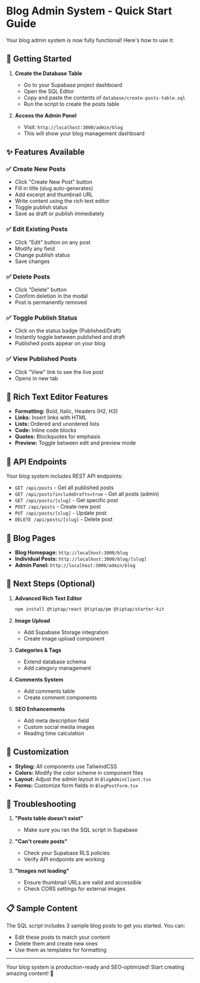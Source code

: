 # Blog Admin System - Quick Start Guide

Your blog admin system is now fully functional! Here's how to use it:

## 🚀 Getting Started

1. **Create the Database Table**
   - Go to your Supabase project dashboard
   - Open the SQL Editor
   - Copy and paste the contents of `database/create-posts-table.sql`
   - Run the script to create the posts table

2. **Access the Admin Panel**
   - Visit: `http://localhost:3000/admin/blog`
   - This will show your blog management dashboard

## ✨ Features Available

### ✅ **Create New Posts**
- Click "Create New Post" button
- Fill in title (slug auto-generates)
- Add excerpt and thumbnail URL
- Write content using the rich text editor
- Toggle publish status
- Save as draft or publish immediately

### ✅ **Edit Existing Posts**
- Click "Edit" button on any post
- Modify any field
- Change publish status
- Save changes

### ✅ **Delete Posts**
- Click "Delete" button
- Confirm deletion in the modal
- Post is permanently removed

### ✅ **Toggle Publish Status**
- Click on the status badge (Published/Draft)
- Instantly toggle between published and draft
- Published posts appear on your blog

### ✅ **View Published Posts**
- Click "View" link to see the live post
- Opens in new tab

## 📝 Rich Text Editor Features

- **Formatting:** Bold, Italic, Headers (H2, H3)
- **Links:** Insert links with HTML
- **Lists:** Ordered and unordered lists
- **Code:** Inline code blocks
- **Quotes:** Blockquotes for emphasis
- **Preview:** Toggle between edit and preview mode

## 🔗 API Endpoints

Your blog system includes REST API endpoints:

- `GET /api/posts` - Get all published posts
- `GET /api/posts?includeDrafts=true` - Get all posts (admin)
- `GET /api/posts/[slug]` - Get specific post
- `POST /api/posts` - Create new post
- `PUT /api/posts/[slug]` - Update post
- `DELETE /api/posts/[slug]` - Delete post

## 🎯 Blog Pages

- **Blog Homepage:** `http://localhost:3000/blog`
- **Individual Posts:** `http://localhost:3000/blog/[slug]`
- **Admin Panel:** `http://localhost:3000/admin/blog`

## 🔧 Next Steps (Optional)

1. **Advanced Rich Text Editor**
   ```bash
   npm install @tiptap/react @tiptap/pm @tiptap/starter-kit
   ```

2. **Image Upload**
   - Add Supabase Storage integration
   - Create image upload component

3. **Categories & Tags**
   - Extend database schema
   - Add category management

4. **Comments System**
   - Add comments table
   - Create comment components

5. **SEO Enhancements**
   - Add meta description field
   - Custom social media images
   - Reading time calculation

## 🎨 Customization

- **Styling:** All components use TailwindCSS
- **Colors:** Modify the color scheme in component files
- **Layout:** Adjust the admin layout in `BlogAdminClient.tsx`
- **Forms:** Customize form fields in `BlogPostForm.tsx`

## 🐛 Troubleshooting

1. **"Posts table doesn't exist"**
   - Make sure you ran the SQL script in Supabase

2. **"Can't create posts"**
   - Check your Supabase RLS policies
   - Verify API endpoints are working

3. **"Images not loading"**
   - Ensure thumbnail URLs are valid and accessible
   - Check CORS settings for external images

## 📋 Sample Content

The SQL script includes 3 sample blog posts to get you started. You can:
- Edit these posts to match your content
- Delete them and create new ones
- Use them as templates for formatting

---

Your blog system is production-ready and SEO-optimized! Start creating amazing content! 🚀
